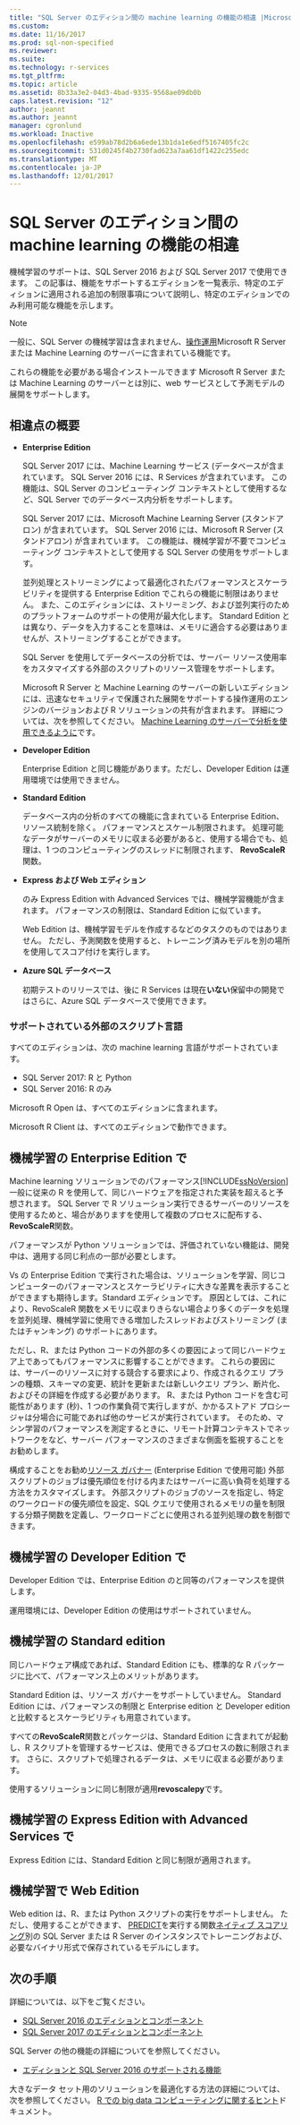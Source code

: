 ```yaml
---
title: "SQL Server のエディション間の machine learning の機能の相違 |Microsoft ドキュメント"
ms.custom: 
ms.date: 11/16/2017
ms.prod: sql-non-specified
ms.reviewer: 
ms.suite: 
ms.technology: r-services
ms.tgt_pltfrm: 
ms.topic: article
ms.assetid: 8b33a3e2-04d3-4bad-9335-9568ae09db0b
caps.latest.revision: "12"
author: jeannt
ms.author: jeannt
manager: cgronlund
ms.workload: Inactive
ms.openlocfilehash: e599ab78d2b6a6ede13b1da1e6edf5167405fc2c
ms.sourcegitcommit: 531d0245f4b2730fad623a7aa61df1422c255edc
ms.translationtype: MT
ms.contentlocale: ja-JP
ms.lasthandoff: 12/01/2017
---
```

# <a name="differences-in-machine-learning-features-between-editions-of-sql-server"></a>SQL Server のエディション間の machine learning の機能の相違
 
 機械学習のサポートは、SQL Server 2016 および SQL Server 2017 で使用できます。 この記事は、機能をサポートするエディションを一覧表示、特定のエディションに適用される追加の制限事項について説明し、特定のエディションでのみ利用可能な機能を示します。

 > [!NOTE]
 > 一般に、SQL Server の機械学習は含まれません、[操作運用](https://docs.microsoft.com/machine-learning-server/what-is-operationalization)Microsoft R Server または Machine Learning のサーバーに含まれている機能です。
 > 
 > これらの機能を必要がある場合インストールできます Microsoft R Server または Machine Learning のサーバーとは別に、web サービスとして予測モデルの展開をサポートします。 

## <a name="summary-of-differences"></a>相違点の概要

-   **Enterprise Edition**
    
     SQL Server 2017 には、Machine Learning サービス (データベースが含まれています。 SQL Server 2016 には、R Services が含まれています。 この機能は、SQL Server のコンピューティング コンテキストとして使用するなど、SQL Server でのデータベース内分析をサポートします。
     
     SQL Server 2017 には、Microsoft Machine Learning Server (スタンドアロン) が含まれています。 SQL Server 2016 には、Microsoft R Server (スタンドアロン) が含まれています。 この機能は、機械学習が不要でコンピューティング コンテキストとして使用する SQL Server の使用をサポートします。

     並列処理とストリーミングによって最適化されたパフォーマンスとスケーラビリティを提供する Enterprise Edition でこれらの機能に制限はありません。 また、このエディションには、ストリーミング、および並列実行のためのプラットフォームのサポートの使用が最大化します。 Standard Edition とは異なり、データを入力することを意味は、メモリに適合する必要はありませんが、ストリーミングすることができます。
     
     SQL Server を使用してデータベースの分析では、サーバー リソース使用率をカスタマイズする外部のスクリプトのリソース管理をサポートします。
     
     Microsoft R Server と Machine Learning のサーバーの新しいエディションには、迅速なセキュリティで保護された展開をサポートする操作運用のエンジンのバージョンおよび R ソリューションの共有が含まれます。 詳細については、次を参照してください。 [Machine Learning のサーバーで分析を使用できるように](https://docs.microsoft.com/machine-learning-server/what-is-operationalization)です。

-   **Developer Edition**

     Enterprise Edition と同じ機能があります。ただし、Developer Edition は運用環境では使用できません。  
  
-   **Standard Edition**

     データベース内の分析のすべての機能に含まれている Enterprise Edition、リソース統制を除く。 パフォーマンスとスケール制限されます。 処理可能なデータがサーバーのメモリに収まる必要があると、使用する場合でも、処理は、1 つのコンピューティングのスレッドに制限されます、 **RevoScaleR**関数。
  
-   **Express および Web エディション**
  
     のみ Express Edition with Advanced Services では、機械学習機能が含まれます。 パフォーマンスの制限は、Standard Edition に似ています。 
     
     Web Edition は、機械学習モデルを作成するなどのタスクのものではありません。 ただし、予測関数を使用すると、トレーニング済みモデルを別の場所を使用してスコア付けを実行します。

-   **Azure SQL データベース**
  
     初期テストのリリースでは、後に R Services は現在**いない**保留中の開発ではさらに、Azure SQL データベースで使用できます。 

### <a name="external-script-languages-supported"></a>サポートされている外部のスクリプト言語

すべてのエディションは、次の machine learning 言語がサポートされています。

+ SQL Server 2017: R と Python
+ SQL Server 2016: R のみ

Microsoft R Open は、すべてのエディションに含まれます。

Microsoft R Client は、すべてのエディションで動作できます。

## <a name="machine-learning-in-enterprise-edition"></a>機械学習の Enterprise Edition で

Machine learning ソリューションでのパフォーマンス[!INCLUDE[ssNoVersion](../../includes/ssnoversion-md.md)]一般に従来の R を使用して、同じハードウェアを指定された実装を超えると予想されます。 SQL Server で R ソリューション実行できるサーバーのリソースを使用するためと、場合がありますを使用して複数のプロセスに配布する、 **RevoScaleR**関数。 

パフォーマンスが Python ソリューションでは、評価されていない機能は、開発中は、適用する同じ利点の一部が必要とします。

Vs の Enterprise Edition で実行された場合は、ソリューションを学習、同じコンピューターのパフォーマンスとスケーラビリティに大きな差異を表示することができますも期待します。Standard エディションです。 原因としては、これにより、RevoScaleR 関数をメモリに収まりきらない場合より多くのデータを処理を並列処理、機械学習に使用できる増加したスレッドおよびストリーミング (またはチャンキング) のサポートにあります。 

ただし、R、または Python コードの外部の多くの要因によって同じハードウェア上であってもパフォーマンスに影響することができます。 これらの要因には、サーバーのリソースに対する競合する要求により、作成されるクエリ プランの種類、スキーマの変更、統計を更新または新しいクエリ プラン、断片化、およびその詳細を作成する必要があります。 R、または Python コードを含む可能性があります (秒)、1 つの作業負荷で実行しますが、かかるストアド プロシージャは分場合に可能であれば他のサービスが実行されています。  そのため、マシン学習のパフォーマンスを測定するときに、リモート計算コンテキストでネットワークをなど、サーバー パフォーマンスのさまざまな側面を監視することをお勧めします。

構成することをお勧め[リソース ガバナー](../../relational-databases/resource-governor/resource-governor.md) (Enterprise Edition で使用可能) 外部スクリプトのジョブは優先順位を付ける内またはサーバーに高い負荷を処理する方法をカスタマイズします。 外部スクリプトのジョブのソースを指定し、特定のワークロードの優先順位を設定、SQL クエリで使用されるメモリの量を制限する分類子関数を定義し、ワークロードごとに使用される並列処理の数を制御できます。

## <a name="machine-learning-in-developer-edition"></a>機械学習の Developer Edition で

Developer Edition では、Enterprise Edition のと同等のパフォーマンスを提供します。

運用環境には、Developer Edition の使用はサポートされていません。

## <a name="machine-learning-in-standard-edition"></a>機械学習の Standard edition

同じハードウェア構成であれば、Standard Edition にも、標準的な R パッケージに比べて、パフォーマンス上のメリットがあります。

Standard Edition は、リソース ガバナーをサポートしていません。 Standard Edition には、パフォーマンスの制限と Enterprise edition と Developer edition と比較するとスケーラビリティも用意されています。

すべての**RevoScaleR**関数とパッケージは、Standard Edition に含まれてが起動し、R スクリプトを管理するサービスは、使用できるプロセスの数に制限されます。 さらに、スクリプトで処理されるデータは、メモリに収まる必要があります。

使用するソリューションに同じ制限が適用**revoscalepy**です。

## <a name="machine-learning-in-express-edition-with-advanced-services"></a>機械学習の Express Edition with Advanced Services で

Express Edition には、Standard Edition と同じ制限が適用されます。

## <a name="machine-learning-in-web-edition"></a>機械学習で Web Edition

Web edition は、R、または Python スクリプトの実行をサポートしません。 ただし、使用することができます、 [PREDICT](../../t-sql/queries/predict-transact-sql.md)を実行する関数[ネイティブ スコアリング](../sql-native-scoring.md)別の SQL Server または R Server のインスタンスでトレーニングおよび、必要なバイナリ形式で保存されているモデルにします。

## <a name="next-steps"></a>次の手順

詳細については、以下をご覧ください。

+ [SQL Server 2016 のエディションとコンポーネント](../../sql-server/editions-and-components-of-sql-server-2016.md)
+ [SQL Server 2017 のエディションとコンポーネント](../../sql-server/editions-and-components-of-sql-server-2017.md)

SQL Server の他の機能の詳細についてを参照してください。

+ [エディションと SQL Server 2016 のサポートされる機能](../../sql-server/editions-and-components-of-sql-server-2016.md) 

大きなデータ セット用のソリューションを最適化する方法の詳細については、次を参照してください。 [R での big data コンピューティングに関するヒント](https://docs.microsoft.com/machine-learning-server/r/tutorial-large-data-tips)ドキュメント。
